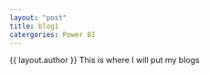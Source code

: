 ```yaml
---
layout: "post"
title: blog1
catergories: Power BI
---
```

{{ layout.author }}
This is where I will put my blogs
